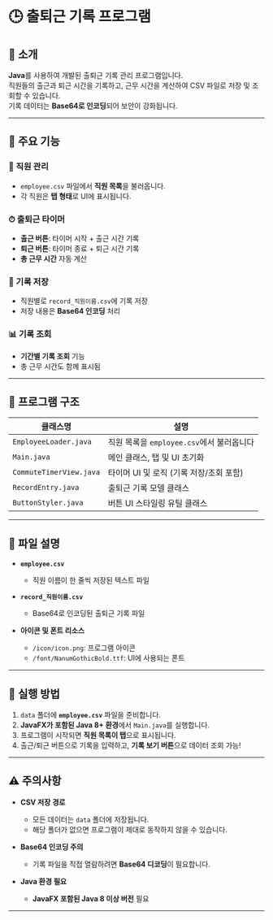 
# 🕒 출퇴근 기록 프로그램

## 📌 소개  
**Java**를 사용하여 개발된 출퇴근 기록 관리 프로그램입니다.  
직원들의 출근과 퇴근 시간을 기록하고, 근무 시간을 계산하여 CSV 파일로 저장 및 조회할 수 있습니다.  
기록 데이터는 **Base64로 인코딩**되어 보안이 강화됩니다.

---

## 🧰 주요 기능

### 👥 직원 관리
- `employee.csv` 파일에서 **직원 목록**을 불러옵니다.
- 각 직원은 **탭 형태**로 UI에 표시됩니다.

### ⏱ 출퇴근 타이머
- **출근 버튼**: 타이머 시작 + 출근 시간 기록
- **퇴근 버튼**: 타이머 종료 + 퇴근 시간 기록
- **총 근무 시간** 자동 계산

### 💾 기록 저장
- 직원별로 `record_직원이름.csv`에 기록 저장
- 저장 내용은 **Base64 인코딩** 처리

### 📊 기록 조회
- **기간별 기록 조회** 기능
- 총 근무 시간도 함께 표시됨

---

## 🧱 프로그램 구조

| 클래스명              | 설명 |
|-----------------------|------|
| `EmployeeLoader.java` | 직원 목록을 `employee.csv`에서 불러옵니다 |
| `Main.java`           | 메인 클래스, 탭 및 UI 초기화 |
| `CommuteTimerView.java` | 타이머 UI 및 로직 (기록 저장/조회 포함) |
| `RecordEntry.java`    | 출퇴근 기록 모델 클래스 |
| `ButtonStyler.java`   | 버튼 UI 스타일링 유틸 클래스 |

---

## 📂 파일 설명

- **`employee.csv`**  
  - 직원 이름이 한 줄씩 저장된 텍스트 파일

- **`record_직원이름.csv`**  
  - Base64로 인코딩된 출퇴근 기록 파일

- **아이콘 및 폰트 리소스**  
  - `/icon/icon.png`: 프로그램 아이콘  
  - `/font/NanumGothicBold.ttf`: UI에 사용되는 폰트

---

## 🚀 실행 방법

1. `data` 폴더에 **`employee.csv`** 파일을 준비합니다.  
2. **JavaFX가 포함된 Java 8+ 환경**에서 `Main.java`를 실행합니다.  
3. 프로그램이 시작되면 **직원 목록이 탭**으로 표시됩니다.  
4. 출근/퇴근 버튼으로 기록을 입력하고, **기록 보기 버튼**으로 데이터 조회 가능!

---

## ⚠️ 주의사항

- **CSV 저장 경로**  
  - 모든 데이터는 `data` 폴더에 저장됩니다.  
  - 해당 폴더가 없으면 프로그램이 제대로 동작하지 않을 수 있습니다.

- **Base64 인코딩 주의**  
  - 기록 파일을 직접 열람하려면 **Base64 디코딩**이 필요합니다.

- **Java 환경 필요**  
  - **JavaFX 포함된 Java 8 이상 버전** 필요

---
